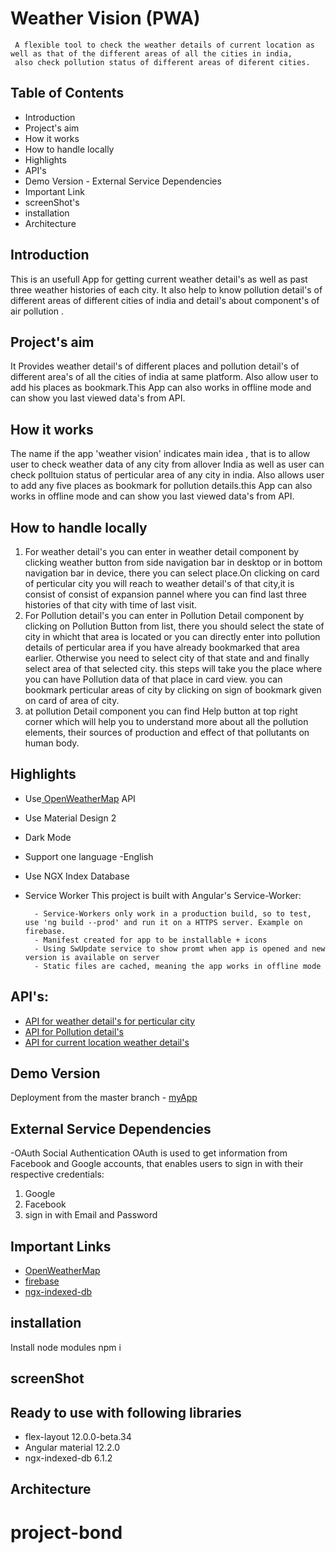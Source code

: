 # Weather Vision (PWA)

     A flexible tool to check the weather details of current location as well as that of the different areas of all the cities in india,
     also check pollution status of different areas of diferent cities.
  
## Table of Contents

   -  Introduction
   - Project's aim
   -  How it works
   -  How to handle locally
   - Highlights
   - API's
   - Demo Version
    - External Service Dependencies
   -  Important Link
   -  screenShot's
   -  installation
   - Architecture


## Introduction
  This is an usefull App for getting current weather detail's as well as past three weather histories of each city. It also help to know pollution detail's of different areas of different cities of india and detail's about component's of air pollution . 
 
## Project's aim
It Provides weather detail's of different places and pollution detail's of different area's of all the cities of india at same platform. Also allow user to add his places as bookmark.This App can also works in offline mode and can show you last viewed data's from API.

## How it works
The name if the app  'weather vision' indicates main idea , that is to allow user to check weather data of any city from allover India as well as user can check polltuion status of perticular area of any city in india. Also allows user to add any five places as bookmark for pollution details.this App can also works in offline mode and can show you last viewed data's from API.

  ##  How to handle locally
1. For weather detail's you can enter in weather detail component by clicking weather button from side navigation bar in desktop or in bottom navigation bar in device, there you can select place.On clicking on card of perticular city you will reach to weather detail's of that city,it is consist of consist of expansion pannel where you can find last three histories of that city with time of last visit.
2. For Pollution detail's you can enter in Pollution Detail component by clicking on Pollution Button from list, there you should select the state of city in whicht that area is located or you can directly enter into pollution details of perticular area if you have already bookmarked that area earlier. Otherwise you need to select city of that state and and finally select area of that selected city. this steps will take you the place where you can have Pollution data of that place in card view. you can bookmark perticular areas of city by clicking on sign of bookmark given on card of area of city.
3. at pollution Detail component you can find Help button at top right corner which will help you to understand more about all the pollution elements, their sources of production and effect of that pollutants on human body.
  
## Highlights
- Use[ OpenWeatherMap](https://openweathermap.org/) API
- Use Material Design 2
- Dark Mode
- Support one language -English
- Use NGX Index Database
- Service Worker
    This project is built with Angular's Service-Worker:

        - Service-Workers only work in a production build, so to test, use 'ng build --prod' and run it on a HTTPS server. Example on firebase.
        - Manifest created for app to be installable + icons
        - Using SwUpdate service to show promt when app is opened and new version is available on server
        - Static files are cached, meaning the app works in offline mode

## API's:
  - [API for weather detail's for perticular city](https://api.openweathermap.org/data/2.5/weather?q=mumbai&appid=9ce2eb4084172fcd1a624bcf954f8222)
  - [API for Pollution detail's](https://api.data.gov.in/resource/3b01bcb8-0b14-4abf-b6f2-c1bfd384ba69?api-key=579b464db66ec23bdd0000014603f9ebbec94dfd47badb0359240ce4&format=json&offset=0&limit=3734)
  - [API for current location weather detail's](https://api.openweathermap.org/data/2.5/onecall?lat=19.7514798&lon=75.7139&appid=9ce2eb4084172fcd1a624bcf954f8222)
## Demo Version
Deployment from the master branch - [myApp](https://project-bond-e6798.web.app/)

## External Service Dependencies
-OAuth Social Authentication
   OAuth is used to get information from Facebook and Google accounts, that enables users to sign in with their respective credentials:
   1. Google 
   2. Facebook 
   3. sign in with Email and Password
## Important Links
- [ OpenWeatherMap](https://openweathermap.org/) 
- [firebase](firebase.com)
- [ngx-indexed-db](https://www.npmjs.com/package/ngx-indexed-db)

 ## installation
  Install node modules npm i
## screenShot

## Ready to use with following libraries
  - flex-layout 12.0.0-beta.34
  - Angular material 12.2.0
  - ngx-indexed-db 6.1.2
## Architecture


# project-bond
